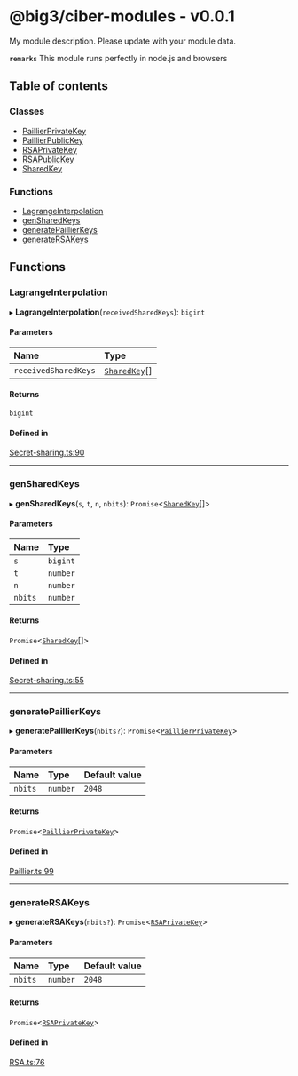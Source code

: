 # @big3/ciber-modules - v0.0.1

My module description. Please update with your module data.

**`remarks`**
This module runs perfectly in node.js and browsers

## Table of contents

### Classes

- [PaillierPrivateKey](classes/PaillierPrivateKey.md)
- [PaillierPublicKey](classes/PaillierPublicKey.md)
- [RSAPrivateKey](classes/RSAPrivateKey.md)
- [RSAPublicKey](classes/RSAPublicKey.md)
- [SharedKey](classes/SharedKey.md)

### Functions

- [LagrangeInterpolation](API.md#lagrangeinterpolation)
- [genSharedKeys](API.md#gensharedkeys)
- [generatePaillierKeys](API.md#generatepaillierkeys)
- [generateRSAKeys](API.md#generatersakeys)

## Functions

### LagrangeInterpolation

▸ **LagrangeInterpolation**(`receivedSharedKeys`): `bigint`

#### Parameters

| Name | Type |
| :------ | :------ |
| `receivedSharedKeys` | [`SharedKey`](classes/SharedKey.md)[] |

#### Returns

`bigint`

#### Defined in

[Secret-sharing.ts:90](https://github.com/Big-3/Moduls-Ciber/blob/f68201c/src/ts/Secret-sharing.ts#L90)

___

### genSharedKeys

▸ **genSharedKeys**(`s`, `t`, `n`, `nbits`): `Promise`<[`SharedKey`](classes/SharedKey.md)[]\>

#### Parameters

| Name | Type |
| :------ | :------ |
| `s` | `bigint` |
| `t` | `number` |
| `n` | `number` |
| `nbits` | `number` |

#### Returns

`Promise`<[`SharedKey`](classes/SharedKey.md)[]\>

#### Defined in

[Secret-sharing.ts:55](https://github.com/Big-3/Moduls-Ciber/blob/f68201c/src/ts/Secret-sharing.ts#L55)

___

### generatePaillierKeys

▸ **generatePaillierKeys**(`nbits?`): `Promise`<[`PaillierPrivateKey`](classes/PaillierPrivateKey.md)\>

#### Parameters

| Name | Type | Default value |
| :------ | :------ | :------ |
| `nbits` | `number` | `2048` |

#### Returns

`Promise`<[`PaillierPrivateKey`](classes/PaillierPrivateKey.md)\>

#### Defined in

[Paillier.ts:99](https://github.com/Big-3/Moduls-Ciber/blob/f68201c/src/ts/Paillier.ts#L99)

___

### generateRSAKeys

▸ **generateRSAKeys**(`nbits?`): `Promise`<[`RSAPrivateKey`](classes/RSAPrivateKey.md)\>

#### Parameters

| Name | Type | Default value |
| :------ | :------ | :------ |
| `nbits` | `number` | `2048` |

#### Returns

`Promise`<[`RSAPrivateKey`](classes/RSAPrivateKey.md)\>

#### Defined in

[RSA.ts:76](https://github.com/Big-3/Moduls-Ciber/blob/f68201c/src/ts/RSA.ts#L76)
